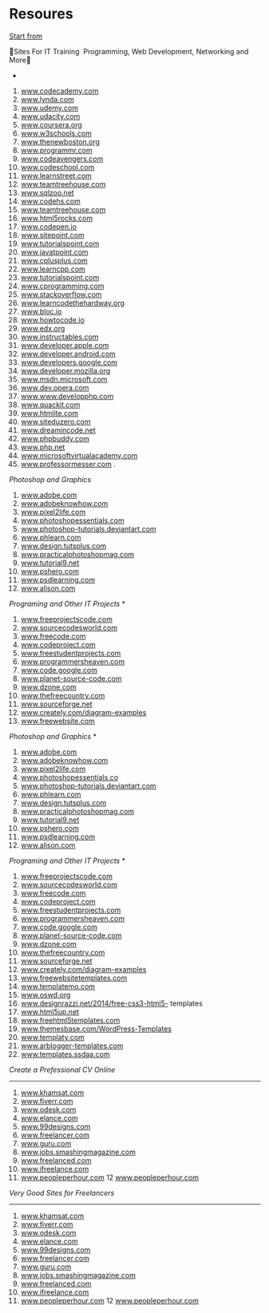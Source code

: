 # Resoures

 [Start from](Start%from.md)


🔰Sites For IT Training  Programming, Web Development, Networking and More🔰




*
1. www.codecademy.com 
2. www.lynda.com 
3. www.udemy.com 
4. www.udacity.com 
5. www.coursera.org 
6. www.w3schools.com 
7. www.thenewboston.org 
8. www.programmr.com 
9. www.codeavengers.com 
10. www.codeschool.com 
11. www.learnstreet.com 
12. www.teamtreehouse.com 
13. www.sqlzoo.net 
14. www.codehs.com 
15. www.teamtreehouse.com 
16. www.html5rocks.com 
17. www.codepen.io 
18. www.sitepoint.com 
19. www.tutorialspoint.com 
20. www.javatpoint.com 
21. www.cplusplus.com 
22. www.learncpp.com 
23. www.tutorialspoint.com 
24. www.cprogramming.com 
25. www.stackoverflow.com 
26. www.learncodethehardway.org 
27. www.bloc.io 
28. www.howtocode.io 
29. www.edx.org 
30. www.instructables.com 
31. www.developer.apple.com 
32. www.developer.android.com 
33. www.developers.google.com 
34. www.developer.mozilla.org 
35. www.msdn.microsoft.com 
36. www.dev.opera.com 
37. www.www.developphp.com 
38. www.quackit.com 
39. www.htmlite.com 
40. www.siteduzero.com 
41. www.dreamincode.net 
42. www.phpbuddy.com 
43. www.php.net 
44. www.microsoftvirtualacademy.com 
45. www.professormesser.com .

*Photoshop and Graphics*

1. www.adobe.com 
2. www.adobeknowhow.com 
3. www.pixel2life.com 
4. www.photoshopessentials.com 
5. www.photoshop-tutorials.deviantart.com 
6. www.phlearn.com 
7. www.design.tutsplus.com 
8. www.practicalphotoshopmag.com 
9. www.tutorial9.net 
10. www.pshero.com 
11. www.psdlearning.com 
12. www.alison.com 

*Programing and Other IT Projects*
*
1. www.freeprojectscode.com 
2. www.sourcecodesworld.com
3. www.freecode.com 
4. www.codeproject.com 
5. www.freestudentprojects.com 
6. www.programmersheaven.com 
7. www.code.google.com
8. www.planet-source-code.com 
9. www.dzone.com 
10. www.thefreecountry.com 
11. www.sourceforge.net 
12. www.creately.com/diagram-examples 
13. www.freewebsite.com

*Photoshop and Graphics*
*
1. www.adobe.com
2. www.adobeknowhow.com
3. www.pixel2life.com
4. www.photoshopessentials.co
5. www.photoshop-tutorials.deviantart.com
6. www.phlearn.com
7. www.design.tutsplus.com
8. www.practicalphotoshopmag.com
9. www.tutorial9.net
10. www.pshero.com
11. www.psdlearning.com
12. www.alison.com

*Programing and Other IT Projects*
*
1. www.freeprojectscode.com
2. www.sourcecodesworld.com
3. www.freecode.com
4. www.codeproject.com
5. www.freestudentprojects.com
6. www.programmersheaven.com
7. www.code.google.com
8. www.planet-source-code.com
9. www.dzone.com
10. www.thefreecountry.com
11. www.sourceforge.net
12. www.creately.com/diagram-examples
13. www.freewebsitetemplates.com
14. www.templatemo.com
15. www.oswd.org
16. www.designrazzi.net/2014/free-css3-html5- templates
17. www.html5up.net
18. www.freehtml5templates.com
19. www.themesbase.com/WordPress-Templates
20. www.templaty.com
21. www.arblogger-templates.com
22. www.templates.ssdaa.com

*Create a Prefessional CV Online*
****
1. www.khamsat.com
2. www.fiverr.com
3. www.odesk.com
4. www.elance.com
5. www.99designs.com
6. www.freelancer.com
7. www.guru.com
8. www.jobs.smashingmagazine.com
9. www.freelanced.com
10. www.ifreelance.com
11. www.peopleperhour.com
12 www.peopleperhour.com

*Very Good Sites for Freelancers*
***

1. www.khamsat.com
2. www.fiverr.com
3. www.odesk.com
4. www.elance.com
5. www.99designs.com
6. www.freelancer.com
7. www.guru.com
8. www.jobs.smashingmagazine.com
9. www.freelanced.com
10. www.ifreelance.com
11. www.peopleperhour.com
12 www.peopleperhour.com
